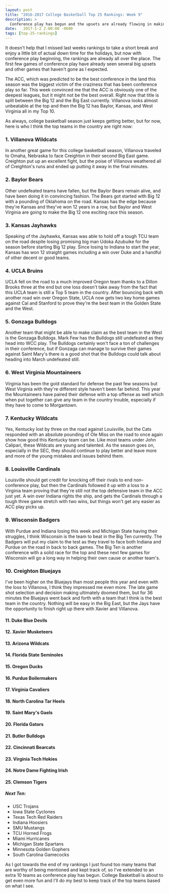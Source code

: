 ```yaml
---
layout: post
title: "2016-2017 College Basketball Top 25 Rankings: Week 9"
description: >
  Conference play has begun and the upsets are already flowing in making it difficult to accurately place teams.
date:   2017-1-2 2:00:00 -0600
tags: [top-25-rankings]
---
```

It doesn't help that I missed last weeks rankings to take a short break and enjoy a little bit of actual down time for the holidays, but now with conference play beginning, the rankings are already all over the place. The first few games of conference play have already seen several big upsets and other games that haven't gone as I expected.

The ACC, which was predicted to be the best conference in the land this season was the biggest victim of the craziness that has been conference play so far. This week convinced me that the ACC is obviously one of the deepest leagues, but it might not be the best overall. Right now that title is split between the Big 12 and the Big East currently. Villanova looks almost unbeatable at the top and then the Big 12 has Baylor, Kansas, and West Virginia all in my Top 10.

As always, college basketball season just keeps getting better, but for now, here is who I think the top teams in the country are right now:

### 1. Villanova Wildcats
In another great game for this college basketball season, Villanova traveled to Omaha, Nebraska to face Creighton in their second Big East game. Creighton put up an excellent fight, but the poise of Villanova weathered all of Creighton's runs and ended up putting it away in the final minutes.

### 2. Baylor Bears
Other undefeated teams have fallen, but the Baylor Bears remain alive, and have been doing it in convincing fashion. The Bears got started with Big 12 with a pounding of Oklahoma on the road. Kansas has the edge because they're Kansas and they've won 12 years in a row, but Baylor and West Virginia are going to make the Big 12 one exciting race this season.

### 3. Kansas Jayhawks
Speaking of the Jayhawks, Kansas was able to hold off a tough TCU team on the road despite losing promising big man Udoka Azubuike for the season before starting Big 12 play. Since losing to Indiana to start the year, Kansas has won 12 straight games including a win over Duke and a handful of other decent or good teams.

### 4. UCLA Bruins
UCLA fell on the road to a much improved Oregon team thanks to a Dillon Brooks three at the end but one loss doesn't take away from the fact that this UCLA team is still a Top 5 team in the country. After bouncing back with another road win over Oregon State, UCLA now gets two key home games against Cal and Stanford to prove they're the best team in the Golden State and the West.

### 5. Gonzaga Bulldogs
Another team that might be able to make claim as the best team in the West is the Gonzaga Bulldogs. Mark Few has the Bulldogs still undefeated as they head into WCC play. The Bulldogs certainly won't face a ton of challenges in their conference, but if Gonzaga can manage to survive their games against Saint Mary's there is a good shot that the Bulldogs could talk about heading into March undefeated still.

### 6. West Virginia Mountaineers
Virginia has been the gold standard for defense the past few seasons but West Virginia with they're different style haven't been far behind. This year the Mountaineers have paired their defense with a top offense as well which when put together can give any team in the country trouble, especially if they have to come to Morgantown.

### 7. Kentucky Wildcats
Yes, Kentucky lost by three on the road against Louisville, but the Cats responded with an absolute pounding of Ole Miss on the road to once again show how good this Kentucky team can be. Like most teams under John Calipari, these Wildcats are young and talented. As the season goes on, especially in the SEC, they should continue to play better and leave more and more of the young mistakes and issues behind them.

### 8. Louisville Cardinals
Louisville should get credit for knocking off their rivals to end non-conference play, but then the Cardinals followed it up with a loss to a Virginia team proving that they're still not the top defensive team in the ACC just yet. A win over Indiana rights the ship, and gets the Cardinals through a tough three game stretch with two wins, but things won't get any easier as ACC play picks up.

### 9. Wisconsin Badgers
With Purdue and Indiana losing this week and Michigan State having their struggles, I think Wisconsin is the team to beat in the Big Ten currently. The Badgers will put my claim to the test as they travel to face both Indiana and Purdue on the road in back to back games. The Big Ten is another conference with a solid race for the top and these next few games for Wisconsin will go a long way in helping their own cause or another team's.

### 10. Creighton Bluejays
I've been higher on the Bluejays than most people this year and even with the loss to Villanova, I think they impressed me even more. The late game shot selection and decision making ultimately doomed them, but for 36 minutes the Bluejays went back and forth with a team that I think is the best team in the country. Nothing will be easy in the Big East, but the Jays have the opportunity to finish right up there with Xavier and Villanova.

#### 11. Duke Blue Devils

#### 12. Xavier Musketeers

#### 13. Arizona Wildcats

#### 14. Florida State Seminoles

#### 15. Oregon Ducks

#### 16. Purdue Boilermakers

#### 17. Virginia Cavaliers

#### 18. North Carolina Tar Heels

#### 19. Saint Mary's Gaels

#### 20. Florida Gators

#### 21. Butler Bulldogs

#### 22. Cincinnati Bearcats

#### 23. Virginia Tech Hokies

#### 24. Notre Dame Fighting Irish

#### 25. Clemson Tigers

##### Next Ten:
- USC Trojans
- Iowa State Cyclones
- Texas Tech Red Raiders
- Indiana Hoosiers
- SMU Mustangs
- TCU Horned Frogs
- Miami Hurricanes
- Michigan State Spartans
- Minnesota Golden Gophers
- South Carolina Gamecocks

As I got towards the end of my rankings I just found too many teams that are worthy of being mentioned and kept track of, so I've extended to an extra 10 teams as conference play has begun. College Basketball is about to get even more fun and I'll do my best to keep track of the top teams based on what I see.
